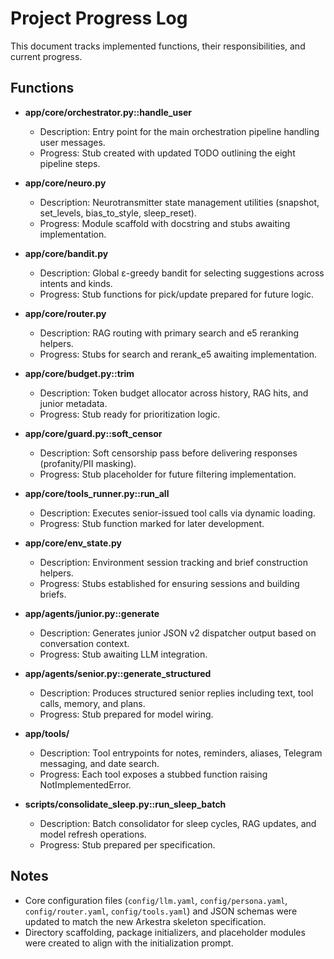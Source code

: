 # Project Progress Log

This document tracks implemented functions, their responsibilities, and current progress.

## Functions

- **app/core/orchestrator.py::handle_user**
  - Description: Entry point for the main orchestration pipeline handling user messages.
  - Progress: Stub created with updated TODO outlining the eight pipeline steps.

- **app/core/neuro.py**
  - Description: Neurotransmitter state management utilities (snapshot, set_levels, bias_to_style, sleep_reset).
  - Progress: Module scaffold with docstring and stubs awaiting implementation.

- **app/core/bandit.py**
  - Description: Global ε-greedy bandit for selecting suggestions across intents and kinds.
  - Progress: Stub functions for pick/update prepared for future logic.

- **app/core/router.py**
  - Description: RAG routing with primary search and e5 reranking helpers.
  - Progress: Stubs for search and rerank_e5 awaiting implementation.

- **app/core/budget.py::trim**
  - Description: Token budget allocator across history, RAG hits, and junior metadata.
  - Progress: Stub ready for prioritization logic.

- **app/core/guard.py::soft_censor**
  - Description: Soft censorship pass before delivering responses (profanity/PII masking).
  - Progress: Stub placeholder for future filtering implementation.

- **app/core/tools_runner.py::run_all**
  - Description: Executes senior-issued tool calls via dynamic loading.
  - Progress: Stub function marked for later development.

- **app/core/env_state.py**
  - Description: Environment session tracking and brief construction helpers.
  - Progress: Stubs established for ensuring sessions and building briefs.

- **app/agents/junior.py::generate**
  - Description: Generates junior JSON v2 dispatcher output based on conversation context.
  - Progress: Stub awaiting LLM integration.

- **app/agents/senior.py::generate_structured**
  - Description: Produces structured senior replies including text, tool calls, memory, and plans.
  - Progress: Stub prepared for model wiring.

- **app/tools/**
  - Description: Tool entrypoints for notes, reminders, aliases, Telegram messaging, and date search.
  - Progress: Each tool exposes a stubbed function raising NotImplementedError.

- **scripts/consolidate_sleep.py::run_sleep_batch**
  - Description: Batch consolidator for sleep cycles, RAG updates, and model refresh operations.
  - Progress: Stub prepared per specification.

## Notes

- Core configuration files (`config/llm.yaml`, `config/persona.yaml`, `config/router.yaml`, `config/tools.yaml`) and JSON schemas were updated to match the new Arkestra skeleton specification.
- Directory scaffolding, package initializers, and placeholder modules were created to align with the initialization prompt.
